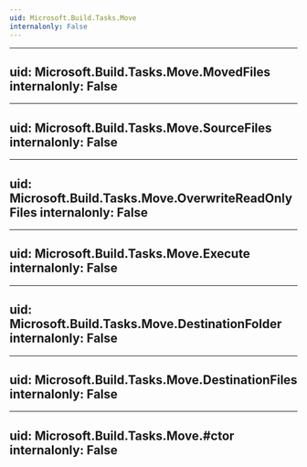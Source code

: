 ```yaml
---
uid: Microsoft.Build.Tasks.Move
internalonly: False
---
```


---
uid: Microsoft.Build.Tasks.Move.MovedFiles
internalonly: False
---

---
uid: Microsoft.Build.Tasks.Move.SourceFiles
internalonly: False
---

---
uid: Microsoft.Build.Tasks.Move.OverwriteReadOnlyFiles
internalonly: False
---

---
uid: Microsoft.Build.Tasks.Move.Execute
internalonly: False
---

---
uid: Microsoft.Build.Tasks.Move.DestinationFolder
internalonly: False
---

---
uid: Microsoft.Build.Tasks.Move.DestinationFiles
internalonly: False
---

---
uid: Microsoft.Build.Tasks.Move.#ctor
internalonly: False
---
